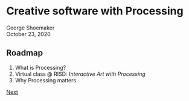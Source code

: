 # Creative software with Processing

George Shoemaker\
October 23, 2020

## Roadmap
1. What is Processing?
2. Virtual class @ RISD: *Interactive Art with Processing*
3. Why Processing matters

[Next](https://jorgezapatero.github.io/processing-pres/slide-1)
